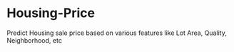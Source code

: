 # Housing-Price
Predict Housing sale price based on various features like Lot Area, Quality, Neighborhood, etc
